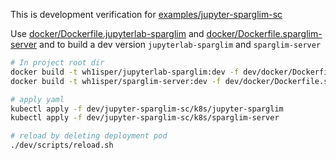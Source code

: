 This is development verification for [examples/jupyter-sparglim-sc](../../examples/jupyter-sparglim-sc)

Use  [docker/Dockerfile.jupyterlab-sparglim](../docker/Dockerfile.jupyterlab-sparglim) and [docker/Dockerfile.sparglim-server](../docker/Dockerfile.sparglim-server)  and to build a dev version `jupyterlab-sparglim` and  `sparglim-server`

```bash
# In project root dir
docker build -t wh1isper/jupyterlab-sparglim:dev -f dev/docker/Dockerfile.jupyterlab-sparglim .
docker build -t wh1isper/sparglim-server:dev -f dev/docker/Dockerfile.sparglim-server .

# apply yaml
kubectl apply -f dev/jupyter-sparglim-sc/k8s/jupyter-sparglim
kubectl apply -f dev/jupyter-sparglim-sc/k8s/sparglim-server

# reload by deleting deployment pod
./dev/scripts/reload.sh
```

